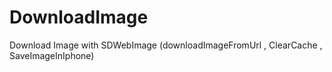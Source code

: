 # DownloadImage
Download Image with SDWebImage (downloadImageFromUrl , ClearCache , SaveImageInIphone)
